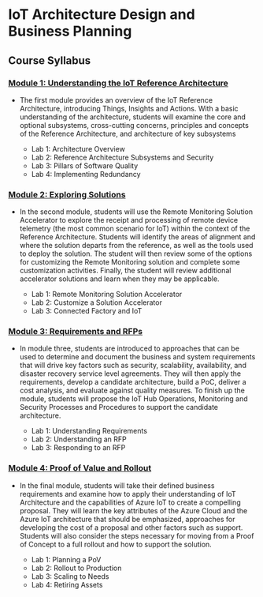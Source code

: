 # **IoT Architecture Design and Business Planning**

## **Course Syllabus**

### **[Module 1: Understanding the IoT Reference Architecture]()**

* The first module provides an overview of the IoT Reference Architecture, introducing Things, Insights and Actions. 
With a basic understanding of the architecture, students will examine the core and optional subsystems, cross-cutting 
concerns, principles and concepts of the Reference Architecture, and architecture of key subsystems

    - Lab 1: Architecture Overview
    - Lab 2: Reference Architecture Subsystems and Security
    - Lab 3: Pillars of Software Quality
    - Lab 4: Implementing Redundancy


### **[Module 2: Exploring Solutions]()**

* In the second module, students will use the Remote Monitoring Solution Accelerator to explore the receipt and processing 
of remote device telemetry (the most common scenario for IoT) within the context of the Reference Architecture. Students 
will identify the areas of alignment and where the solution departs from the reference, as well as the tools used to deploy 
the solution. The student will then review some of the options for customizing the Remote Monitoring solution and complete 
some customization activities. Finally, the student will review additional accelerator solutions and learn when they may be applicable.

    - Lab 1: Remote Monitoring Solution Accelerator
    - Lab 2: Customize a Solution Accelerator
    - Lab 3: Connected Factory and IoT


### **[Module 3: Requirements and RFPs]()**

* In module three, students are introduced to approaches that can be used to determine and document the business and system 
requirements that will drive key factors such as security, scalability, availability, and disaster recovery service level 
agreements. They will then apply the requirements, develop a candidate architecture, build a PoC, deliver a cost analysis, 
and evaluate against quality measures. To finish up the module, students will propose the IoT Hub Operations, Monitoring and 
Security Processes and Procedures to support the candidate architecture.

    - Lab 1: Understanding Requirements
    - Lab 2: Understanding an RFP
    - Lab 3: Responding to an RFP


### **[Module 4: Proof of Value and Rollout]()**

* In the final module, students will take their defined business requirements and examine how to apply their understanding 
of IoT Architecture and the capabilities of Azure IoT to create a compelling proposal. They will learn the key attributes 
of the Azure Cloud and the Azure IoT architecture that should be emphasized, approaches for developing the cost of a proposal 
and other factors such as support. Students will also consider the steps necessary for moving from a Proof of Concept to a full 
rollout and how to support the solution.

    - Lab 1: Planning a PoV
    - Lab 2: Rollout to Production
    - Lab 3: Scaling to Needs
    - Lab 4: Retiring Assets
